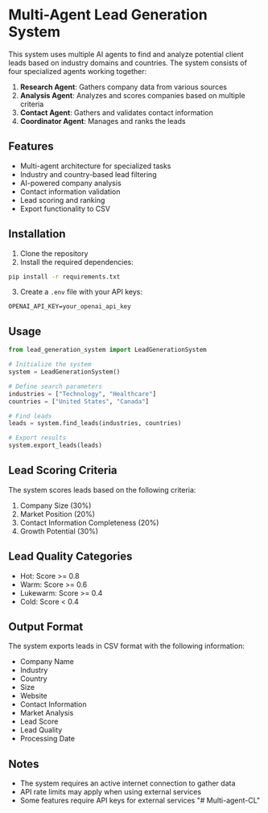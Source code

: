 # Multi-Agent Lead Generation System

This system uses multiple AI agents to find and analyze potential client leads based on industry domains and countries. The system consists of four specialized agents working together:

1. **Research Agent**: Gathers company data from various sources
2. **Analysis Agent**: Analyzes and scores companies based on multiple criteria
3. **Contact Agent**: Gathers and validates contact information
4. **Coordinator Agent**: Manages and ranks the leads

## Features

- Multi-agent architecture for specialized tasks
- Industry and country-based lead filtering
- AI-powered company analysis
- Contact information validation
- Lead scoring and ranking
- Export functionality to CSV

## Installation

1. Clone the repository
2. Install the required dependencies:
```bash
pip install -r requirements.txt
```

3. Create a `.env` file with your API keys:
```
OPENAI_API_KEY=your_openai_api_key
```

## Usage

```python
from lead_generation_system import LeadGenerationSystem

# Initialize the system
system = LeadGenerationSystem()

# Define search parameters
industries = ["Technology", "Healthcare"]
countries = ["United States", "Canada"]

# Find leads
leads = system.find_leads(industries, countries)

# Export results
system.export_leads(leads)
```

## Lead Scoring Criteria

The system scores leads based on the following criteria:

1. Company Size (30%)
2. Market Position (20%)
3. Contact Information Completeness (20%)
4. Growth Potential (30%)

## Lead Quality Categories

- Hot: Score >= 0.8
- Warm: Score >= 0.6
- Lukewarm: Score >= 0.4
- Cold: Score < 0.4

## Output Format

The system exports leads in CSV format with the following information:

- Company Name
- Industry
- Country
- Size
- Website
- Contact Information
- Market Analysis
- Lead Score
- Lead Quality
- Processing Date

## Notes

- The system requires an active internet connection to gather data
- API rate limits may apply when using external services
- Some features require API keys for external services "# Multi-agent-CL" 

